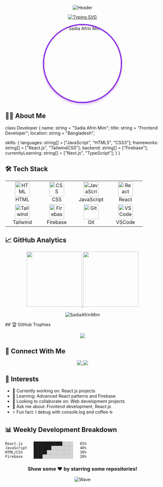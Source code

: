 <div align="center">

![Header](https://capsule-render.vercel.app/api?type=waving&color=gradient&height=250&section=header&text=Sadia%20Afrin%20Mim&fontSize=60&animation=fadeIn&fontAlignY=35)

[![Typing SVG](https://readme-typing-svg.demolab.com?font=Fira+Code&size=22&duration=3000&pause=1000&color=8A4FFF&center=true&vCenter=true&width=600&lines=Frontend+Developer;React.js+Enthusiast;Full+Stack+Web+Developer+in+Training;Passionate+about+Learning+and+Growing)](https://git.io/typing-svg)

<img src="https://i.ibb.co/0p1mkDZt/photo-6242537220602971162-x.jpg" alt="Sadia Afrin Mim" width="250" height="250" style="border-radius: 50%; border: 4px solid #8A2BE2; box-shadow: 0 4px 6px rgba(138,43,226,0.3);">

</div>




## 👩‍💻 About Me
class Developer {
  name: string = "Sadia Afrin Mim";
  title: string = "Frontend Developer";
  location: string = "Bangladesh";
  
  skills: {
    languages: string[] = ["JavaScript", "HTML5", "CSS3"];
    frameworks: string[] = ["React.js", "TailwindCSS"];
    backend: string[] = ["Firebase"];
    currentlyLearning: string[] = ["Next.js", "TypeScript"];
  }
}

## 🛠️ Tech Stack
<div align="center">
<table>
<tr>
<td align="center" width="96">
  <a href="#">
    <img src="https://skillicons.dev/icons?i=html" width="48" height="48" alt="HTML" />
  </a>
  <br>HTML
</td>
<td align="center" width="96">
  <a href="#">
    <img src="https://skillicons.dev/icons?i=css" width="48" height="48" alt="CSS" />
  </a>
  <br>CSS
</td>
<td align="center" width="96">
  <a href="#">
    <img src="https://skillicons.dev/icons?i=js" width="48" height="48" alt="JavaScript" />
  </a>
  <br>JavaScript
</td>
<td align="center" width="96">
  <a href="#">
    <img src="https://skillicons.dev/icons?i=react" width="48" height="48" alt="React" />
  </a>
  <br>React
</td>
</tr>
<tr>
<td align="center" width="96">
  <a href="#">
    <img src="https://skillicons.dev/icons?i=tailwind" width="48" height="48" alt="Tailwind" />
  </a>
  <br>Tailwind
</td>
<td align="center" width="96">
  <a href="#">
    <img src="https://skillicons.dev/icons?i=firebase" width="48" height="48" alt="Firebase" />
  </a>
  <br>Firebase
</td>
<td align="center" width="96">
  <a href="#">
    <img src="https://skillicons.dev/icons?i=git" width="48" height="48" alt="Git" />
  </a>
  <br>Git
</td>
<td align="center" width="96">
  <a href="#">
    <img src="https://skillicons.dev/icons?i=vscode" width="48" height="48" alt="VSCode" />
  </a>
  <br>VSCode
</td>
</tr>
</table>
</div>

## 📈 GitHub Analytics
<p align="center"> <a href="https://github.com/SadiaAfrinMim"> <img height="180em" src="https://github-readme-stats.vercel.app/api?username=SadiaAfrinMim&show_icons=true&theme=radical"/> <img height="180em" src="https://github-readme-stats.vercel.app/api/top-langs/?username=SadiaAfrinMim&layout=compact&theme=radical"/> </a> </p><p align="center"> <img src="https://github-readme-streak-stats.herokuapp.com/?user=SadiaAfrinMim&theme=radical" alt="SadiaAfrinMim" /> </p>
## 🏆 GitHub Trophies
<p align="center">
  <img src="https://github-profile-trophy.vercel.app/?username=SadiaAfrinMim&theme=radical&row=1&column=6" />
</p>

## 🤝 Connect With Me
<p align="center">
  <a href="https://www.linkedin.com/in/sadia-afrin-mim-5198121b0/">
    <img src="https://img.shields.io/badge/LinkedIn-0077B5?style=for-the-badge&logo=linkedin&logoColor=white" />
  </a>
  <a href="mailto:sadiaafrinmim660@gmail.com">
    <img src="https://img.shields.io/badge/Gmail-D14836?style=for-the-badge&logo=gmail&logoColor=white" />
  </a>
</p>

## 📌 Interests
- 🔭 Currently working on: React.js projects
- 🌱 Learning: Advanced React patterns and Firebase
- 👯 Looking to collaborate on: Web development projects
- 💬 Ask me about: Frontend development, React.js
- ⚡ Fun fact: I debug with console.log and coffee ☕

## 📊 Weekly Development Breakdown
```text
React.js     █████████████░░░░░   65%
JavaScript   ████████░░░░░░░░░░   40%
HTML/CSS     ██████░░░░░░░░░░░░   30%
Firebase     ████░░░░░░░░░░░░░░   20%
```

<div align="center">
  
### Show some ❤️ by starring some repositories!

![Wave](https://capsule-render.vercel.app/api?type=waving&color=gradient&height=100&section=footer)
</div>
